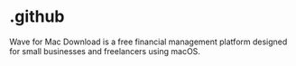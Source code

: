 # .github
Wave for Mac Download is a free financial management platform designed for small businesses and freelancers using macOS.
